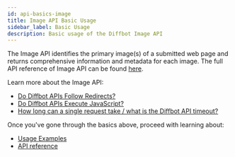 ```yaml
---
id: api-basics-image
title: Image API Basic Usage
sidebar_label: Basic Usage
description: Basic usage of the Diffbot Image API
---
```


The Image API identifies the primary image(s) of a submitted web page and returns comprehensive information and metadata for each image.
The full API reference of Image API can be found [here](api-image).

Learn more about the Image API:

- [Do Diffbot APIs Follow Redirects?](explain-apis-follow-redirects)
- [Do Diffbot APIs Execute JavaScript?](explain-apis-javascript-support)
- [How long can a single request take / what is the Diffbot API timeout?](/docs/en/explain-diffbot-api-timeout)

Once you've gone through the basics above, proceed with learning about:

- [Usage Examples](api-usage-image)
- [API reference](api-image)